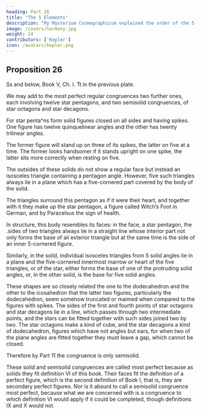 ```yaml
---
heading: Part 26
title: "The 5 Elements"
description: "My Mysterium Cosmographicum explained the order of the 5 solids in the world"
image: /covers/harmony.jpg
weight: 14
contributors: ['Kepler']
icon: /avatars/kepler.png
---
```



## Proposition 26

Ss and below,
Book V, Ch. I. Tt
in the previous
plate.

We may add to the most perfect regular congruences two further ones, each involving twelve star pentagons, and two semisolid congruences, of star octagons and star decagons.

For star penta^ns form solid figures closed on all sides and having spikes. One figure has twelve quinquelinear angles and the other has twenty trilinear angles.

The former figure will stand up on three of its spikes, the latter on five at a time. The former looks handsomer if it stands upright on one spike, the latter sits more correctly when resting on five.

The outsides of these solids do not show a regular face but instead an isosceles triangle containing a pentagon
angle. However, five such triangles always lie in a plane which has a five-cornered part covered by the body of the solid. 

The triangles surround this pentagon as if it were their heart, and together with it they make up the star pentagon, a figure called Witch’s Foot in German, and by Paracelsus the sign of health. 

In structure, this body resembles its faces: in the face, a star pentagon, the .sides of two triangles always lie in a straight line whose interior part not only forms the base of aii exterior triangle but at the same time is the side of an inner 5-cornered figure. 

Similarly, in the solid, individual isosceles triangles from 5 solid angles lie in a plane and the five-cornered innermost marrow or heart of the five triangles, or of the star, either forms the base of one of the protruding solid angles, or, in the other solid, is the base for five solid angles. 

These shapes are so closely related the one to the dodecahedron and the other to the icosahedron that the latter two figures, particularly the dodecahedron, seem somehow truncated or maimed when compared to the figures with spikes.
The sides of the first and fourth points of star octagons and star decagons
lie in a line, which passes through two intermediate points, and the stars can
be fitted together with such sides joined two by two. The star octagons make
a kind of cube, and the star decagons a kind of dodecahedron, figures which
have not angles but ears, for when two of the plane angles are fitted together
they must leave a gap, which cannot be closed.

Therefore by Part 11 the congruence is only semisolid.

These solid and semisolid congruences are called most perfect because as
solids they fit definition VI of this book. Their faces fit the definition of a perfect
figure, which is the second definition of Book I, that is, they are secondary perfect
figures. Nor is it absurd to call a semisolid congruence most perfect, because
what we are concerned with is a congruence to which definition VI would apply
if it could be completed, though definitions IX and X would not.


